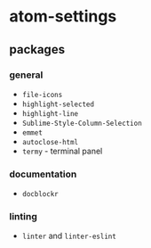 # atom-settings

## packages

### general

- `file-icons`
- `highlight-selected`
- `highlight-line`
- `Sublime-Style-Column-Selection`
- `emmet`
- `autoclose-html`
- `termy` - terminal panel


### documentation

- `docblockr`

### linting

- `linter` and `linter-eslint`

